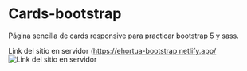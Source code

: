 # Cards-bootstrap
Página sencilla de cards responsive para practicar bootstrap 5 y sass.

Link del sitio en servidor (https://ehortua-bootstrap.netlify.app/
![Link del sitio en servidor](https://ehortua-bootstrap.netlify.app/)

